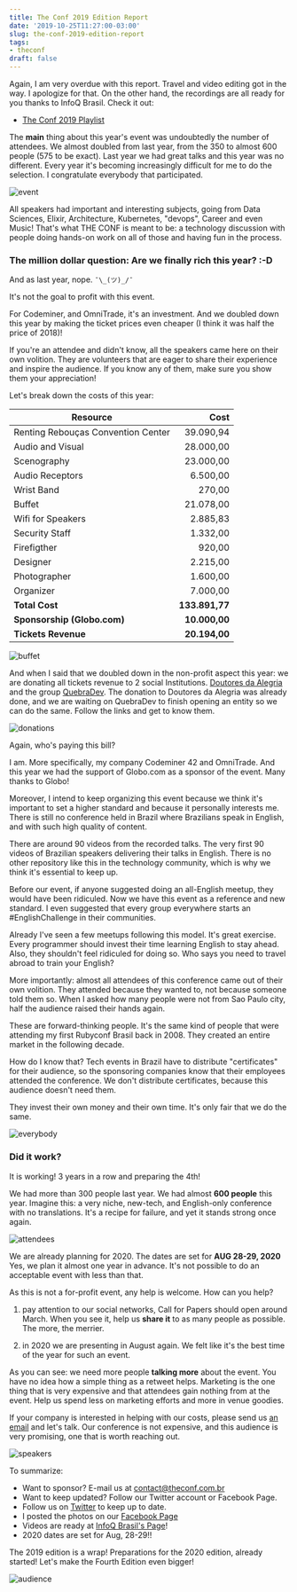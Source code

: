 ```yaml
---
title: The Conf 2019 Edition Report
date: '2019-10-25T11:27:00-03:00'
slug: the-conf-2019-edition-report
tags:
- theconf
draft: false
---
```


Again, I am very overdue with this report. Travel and video editing got in the way. I apologize for that. On the other hand, the recordings are all ready for you thanks to InfoQ Brasil. Check it out:


* [The Conf 2019 Playlist](https://www.youtube.com/playlist?list=PLoxsuhBe-jd_cSP6or9hQ2EAaMW5Ab2oj)


The **main** thing about this year's event was undoubtedly the number of attendees. We almost doubled from last year, from the 350 to almost 600 people (575 to be exact). Last year we had great talks and this year was no different. Every year it's becoming increasingly difficult for me to do the selection. I congratulate everybody that participated.

![event](https://akitaonrails.s3.amazonaws.com/assets/image_asset/image/679/69288794_1288141288032406_2837392388014473216_o.jpg)

All speakers had important and interesting subjects, going from Data Sciences, Elixir, Architecture, Kubernetes, "devops", Career and even Music! That's what THE CONF is meant to be: a technology discussion with people doing hands-on work on all of those and having fun in the process.


### The million dollar question: Are we finally rich this year? :-D

And as last year, nope.  `¯\_(ツ)_/¯`

It's not the goal to profit with this event.

For Codeminer, and OmniTrade, it's an investment. And we doubled down this year by making the ticket prices even cheaper (I think it was half the price of 2018)!

If you're an attendee and didn't know, all the speakers came here on their own volition. They are volunteers that are eager to share their experience and inspire the audience. If you know any of them, make sure you show them your appreciation!

Let's break down the costs of this year:


|Resource|Cost|
|----------|------:|
|Renting Rebouças Convention Center|39.090,94|
|Audio and Visual|28.000,00|
|Scenography|23.000,00|
|Audio Receptors|6.500,00|
|Wrist Band|270,00|
|Buffet|21.078,00|
|Wifi for Speakers|2.885,83|
|Security Staff|1.332,00|
|Firefigther|920,00|
|Designer|2.215,00|
|Photographer|1.600,00|
|Organizer|7.000,00|
|**Total Cost**|**133.891,77**|
|**Sponsorship (Globo.com)**|**10.000,00**|
|**Tickets Revenue**|**20.194,00**|


![buffet](https://akitaonrails.s3.amazonaws.com/assets/image_asset/image/680/69413072_1288143581365510_8416699555722035200_o.jpg)


And when I said that we doubled down in the non-profit aspect this year: we are donating all tickets revenue to 2 social Institutions. [Doutores da Alegria](https://doutoresdaalegria.org.br) and the group [QuebraDev](https://quebradev.com.br). The donation to Doutores da Alegria was already done, and we are waiting on QuebraDev to finish opening an entity so we can do the same. Follow the links and get to know them.

![donations](https://akitaonrails.s3.amazonaws.com/assets/image_asset/image/684/Annotation_2019-10-25_112255.png)

Again, who's paying this bill? 

I am. More specifically, my company Codeminer 42 and OmniTrade. And this year we had the support of Globo.com as a sponsor of the event. Many thanks to Globo!

Moreover, I intend to keep organizing this event because we think it's important to set a higher standard and because it personally interests me. There is still no conference held in Brazil where Brazilians speak in English, and with such high quality of content. 

There are around 90 videos from the recorded talks. The very first 90 videos of Brazilian speakers delivering their talks in English. There is no other repository like this in the technology community, which is why we think it's essential to keep up.

Before our event, if anyone suggested doing an all-English meetup, they would have been ridiculed. Now we have this event as a reference and new standard. I even suggested that every group everywhere starts an #EnglishChallenge in their communities.

Already I've seen a few meetups following this model. It's great exercise. Every programmer should invest their time learning English to stay ahead. Also, they shouldn't feel ridiculed for doing so. Who says you need to travel abroad to train your English?

More importantly: almost all attendees of this conference came out of their own volition. They attended because they wanted to, not because someone told them so. When I asked how many people were not from Sao Paulo city, half the audience raised their hands again. 

These are forward-thinking people. It's the same kind of people that were attending my first Rubyconf Brasil back in 2008. They created an entire market in the following decade.

How do I know that? Tech events in Brazil have to distribute "certificates" for their audience, so the sponsoring companies know that their employees attended the conference. We don't distribute certificates, because this audience doesn't need them.

They invest their own money and their own time. It's only fair that we do the same.

![everybody](https://akitaonrails.s3.amazonaws.com/assets/image_asset/image/681/69552234_1288154348031100_5947382020979032064_o.jpg)

### Did it work?

It is working! 3 years in a row and preparing the 4th!

We had more than 300 people last year. We had almost **600 people** this year. Imagine this: a very niche, new-tech, and English-only conference with no translations. It's a recipe for failure, and yet it stands strong once again.

![attendees](https://akitaonrails.s3.amazonaws.com/assets/image_asset/image/676/big_42943771_1069205006592703_5037535577763741696_o.jpg)

We are already planning for 2020. The dates are set for **AUG 28-29, 2020** Yes, we plan it almost one year in advance. It's not possible to do an acceptable event with less than that.

As this is not a for-profit event, any help is welcome. How can you help?

1. pay attention to our social networks, Call for Papers should open around March. When you see it, help us **share it** to as many people as possible. The more, the merrier.

2. in 2020 we are presenting in August again. We felt like it's the best time of the year for such an event.

As you can see: we need more people **talking more** about the event. You have no idea how a simple thing as a retweet helps. Marketing is the one thing that is very expensive and that attendees gain nothing from at the event. Help us spend less on marketing efforts and more in venue goodies.

If your company is interested in helping with our costs, please send us [an email](mailto:contact@theconf.club) and let's talk. Our conference is not expensive, and this audience is very promising, one that is worth reaching out.

![speakers](https://akitaonrails.s3.amazonaws.com/assets/image_asset/image/682/69002795_1288153831364485_1333752611454582784_o.jpg)

To summarize:

* Want to sponsor? E-mail us at [contact@theconf.com.br](mailto:contact@theconf.com.br)
* Want to keep updated? Follow our Twitter account or Facebook Page.
* Follow us on [Twitter](https://twitter.com/theconf_br) to keep up to date.
* I posted the photos on our [Facebook Page](https://web.facebook.com/pg/TheConfClub/photos/?tab=album&album_id=1288137404699461)
* Videos are ready at [InfoQ Brasil's Page](https://www.youtube.com/playlist?list=PLoxsuhBe-jd_cSP6or9hQ2EAaMW5Ab2oj)!
* 2020 dates are set for Aug, 28-29!!


The 2019 edition is a wrap! Preparations for the 2020 edition, already started! Let's make the Fourth Edition even bigger!

![audience](https://akitaonrails.s3.amazonaws.com/assets/image_asset/image/683/68789536_1288151474698054_4560151006490394624_o.jpg)
